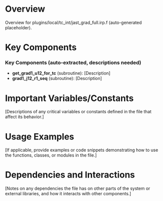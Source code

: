 # Overview

Overview for plugins/local/tc_int/jast_grad_full.irp.f (auto-generated placeholder).

# Key Components

### Key Components (auto-extracted, descriptions needed)
- **get_grad1_u12_for_tc** (subroutine): [Description]
- **grad1_j12_r1_seq** (subroutine): [Description]

# Important Variables/Constants

[Descriptions of any critical variables or constants defined in the file that affect its behavior.]

# Usage Examples

[If applicable, provide examples or code snippets demonstrating how to use the functions, classes, or modules in the file.]

# Dependencies and Interactions

[Notes on any dependencies the file has on other parts of the system or external libraries, and how it interacts with other components.]

